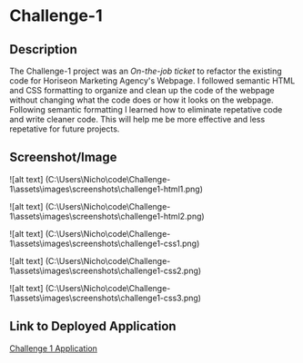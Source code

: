 # Challenge-1

## Description

The Challenge-1 project was an *On-the-job ticket* to refactor the existing code for Horiseon Marketing Agency's Webpage. I followed semantic HTML and CSS formatting to organize and clean up the code of the webpage without changing what the code does or how it looks on the webpage. Following semantic formatting I learned how to eliminate repetative code and write cleaner code. This will help me be more effective and less repetative for future projects.

## Screenshot/Image

![alt text] (C:\Users\Nicho\code\Challenge-1\assets\images\screenshots\challenge1-html1.png)

![alt text] (C:\Users\Nicho\code\Challenge-1\assets\images\screenshots\challenge1-html2.png)

![alt text] (C:\Users\Nicho\code\Challenge-1\assets\images\screenshots\challenge1-css1.png)

![alt text] (C:\Users\Nicho\code\Challenge-1\assets\images\screenshots\challenge1-css2.png)

![alt text] (C:\Users\Nicho\code\Challenge-1\assets\images\screenshots\challenge1-css3.png)

## Link to Deployed Application

[Challenge 1 Application](https://nickbicknell.github.io/Challenge-1/)